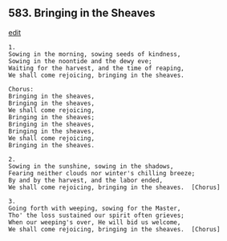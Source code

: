 
## 583.  Bringing in the Sheaves
[edit](https://docs.google.com/document/d/1d7ibSE9bBarbNhIICWhyBWKEMt65nXQS/edit?mode=html)



    1.
    Sowing in the morning, sowing seeds of kindness,
    Sowing in the noontide and the dewy eve;
    Waiting for the harvest, and the time of reaping,
    We shall come rejoicing, bringing in the sheaves.

    Chorus:
    Bringing in the sheaves, 
    Bringing in the sheaves,
    We shall come rejoicing, 
    Bringing in the sheaves;
    Bringing in the sheaves,
    Bringing in the sheaves,
    We shall come rejoicing,
    Bringing in the sheaves.

    2.
    Sowing in the sunshine, sowing in the shadows,
    Fearing neither clouds nor winter's chilling breeze;
    By and by the harvest, and the labor ended,
    We shall come rejoicing, bringing in the sheaves.  [Chorus]

    3.
    Going forth with weeping, sowing for the Master,
    Tho' the loss sustained our spirit often grieves;
    When our weeping's over, He will bid us welcome,
    We shall come rejoicing, bringing in the sheaves.  [Chorus]
